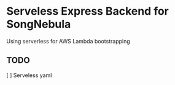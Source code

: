 # Serveless Express Backend for SongNebula

Using serverless for AWS Lambda bootstrapping

## TODO
[ ] Serveless yaml

